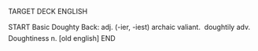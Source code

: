 TARGET DECK
ENGLISH

START
Basic
Doughty
Back: adj. (-ier, -iest) archaic valiant.  doughtily adv. Doughtiness n. [old english]
END
